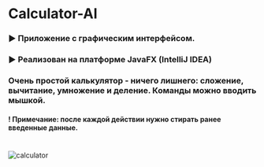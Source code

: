 # Calculator-AI 

### ► Приложение с графическим интерфейсом. 
### ► Реализован на платформе JavaFX (IntelliJ IDEA)

### Очень простой калькулятор - ничего лишнего: сложение, вычитание, умножение и деление. Команды можно вводить мышкой.
#### ! Примечание: после каждой действии нужно стирать ранее введенные данные.

#

![calculator](https://user-images.githubusercontent.com/32750126/95480697-05ba7f80-09ae-11eb-966c-3ea990966684.JPG)
